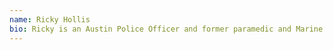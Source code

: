 ```yaml
---
name: Ricky Hollis
bio: Ricky is an Austin Police Officer and former paramedic and Marine. He previously served as a mental health officer while on patrol for APD and now is on the Peer Support Team. He assists with running the Austin Police Honor Guard and has an active role working with the families of fallen officers. His love for the outdoors and water has not only led him to share it with others, but also spurred him to use the art of creating custom wakesurf boards, Patriot Board Co., for mental release.
---
```

